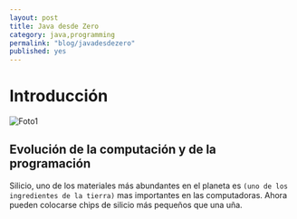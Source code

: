 ```yaml
---
layout: post
title: Java desde Zero 
category: java,programming
permalink: "blog/javadesdezero"
published: yes
---
```


# Introducción

<img class="differentSize30" src="https://cdn.pixabay.com/photo/2016/04/26/16/58/coffe-1354786__340.jpg" alt="Foto1" style="margin:auto; display:block;">

## Evolución de la computación y de la programación

Silicio, uno de los materiales más abundantes en el planeta es `(uno de los ingredientes de la tierra)` mas importantes en las computadoras. Ahora pueden colocarse chips de silicio más pequeños que una uña.


